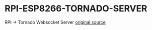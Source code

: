 # RPI-ESP8266-TORNADO-SERVER
RPI -> Tornado Websocket Server
[original source](https://github.com/Links2004/arduinoWebSockets)

